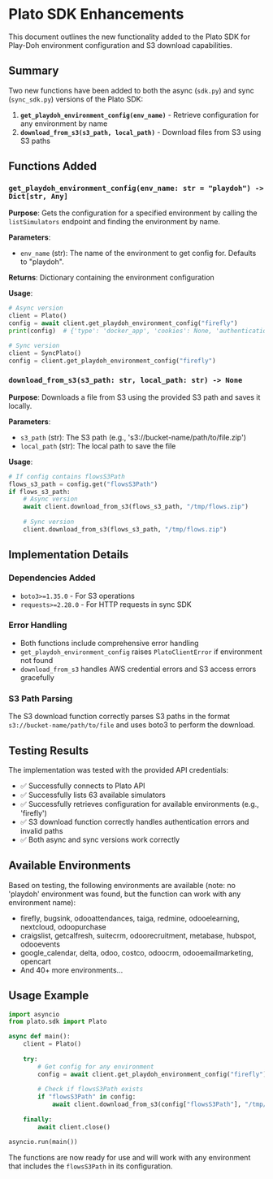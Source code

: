 # Plato SDK Enhancements

This document outlines the new functionality added to the Plato SDK for Play-Doh environment configuration and S3 download capabilities.

## Summary

Two new functions have been added to both the async (`sdk.py`) and sync (`sync_sdk.py`) versions of the Plato SDK:

1. **`get_playdoh_environment_config(env_name)`** - Retrieve configuration for any environment by name
2. **`download_from_s3(s3_path, local_path)`** - Download files from S3 using S3 paths

## Functions Added

### `get_playdoh_environment_config(env_name: str = "playdoh") -> Dict[str, Any]`

**Purpose**: Gets the configuration for a specified environment by calling the `listSimulators` endpoint and finding the environment by name.

**Parameters**:
- `env_name` (str): The name of the environment to get config for. Defaults to "playdoh".

**Returns**: Dictionary containing the environment configuration

**Usage**:
```python
# Async version
client = Plato()
config = await client.get_playdoh_environment_config("firefly")
print(config)  # {'type': 'docker_app', 'cookies': None, 'authentication': {...}, ...}

# Sync version
client = SyncPlato()
config = client.get_playdoh_environment_config("firefly")
```

### `download_from_s3(s3_path: str, local_path: str) -> None`

**Purpose**: Downloads a file from S3 using the provided S3 path and saves it locally.

**Parameters**:
- `s3_path` (str): The S3 path (e.g., 's3://bucket-name/path/to/file.zip')
- `local_path` (str): The local path to save the file

**Usage**:
```python
# If config contains flowsS3Path
flows_s3_path = config.get("flowsS3Path")
if flows_s3_path:
    # Async version
    await client.download_from_s3(flows_s3_path, "/tmp/flows.zip")
    
    # Sync version
    client.download_from_s3(flows_s3_path, "/tmp/flows.zip")
```

## Implementation Details

### Dependencies Added
- `boto3>=1.35.0` - For S3 operations
- `requests>=2.28.0` - For HTTP requests in sync SDK

### Error Handling
- Both functions include comprehensive error handling
- `get_playdoh_environment_config` raises `PlatoClientError` if environment not found
- `download_from_s3` handles AWS credential errors and S3 access errors gracefully

### S3 Path Parsing
The S3 download function correctly parses S3 paths in the format `s3://bucket-name/path/to/file` and uses boto3 to perform the download.

## Testing Results

The implementation was tested with the provided API credentials:
- ✅ Successfully connects to Plato API
- ✅ Successfully lists 63 available simulators
- ✅ Successfully retrieves configuration for available environments (e.g., 'firefly')
- ✅ S3 download function correctly handles authentication errors and invalid paths
- ✅ Both async and sync versions work correctly

## Available Environments

Based on testing, the following environments are available (note: no 'playdoh' environment was found, but the function can work with any environment name):

- firefly, bugsink, odooattendances, taiga, redmine, odooelearning, nextcloud, odoopurchase
- craigslist, getcalfresh, suitecrm, odoorecruitment, metabase, hubspot, odooevents
- google_calendar, delta, odoo, costco, odoocrm, odooemailmarketing, opencart
- And 40+ more environments...

## Usage Example

```python
import asyncio
from plato.sdk import Plato

async def main():
    client = Plato()
    
    try:
        # Get config for any environment
        config = await client.get_playdoh_environment_config("firefly")
        
        # Check if flowsS3Path exists
        if "flowsS3Path" in config:
            await client.download_from_s3(config["flowsS3Path"], "/tmp/flows.zip")
            
    finally:
        await client.close()

asyncio.run(main())
```

The functions are now ready for use and will work with any environment that includes the `flowsS3Path` in its configuration.